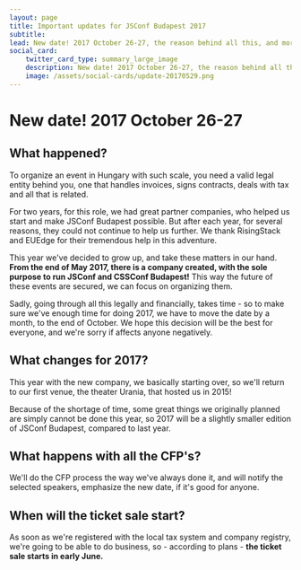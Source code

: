 ```yaml
---
layout: page
title: Important updates for JSConf Budapest 2017
subtitle:
lead: New date! 2017 October 26-27, the reason behind all this, and more updates
social_card:
    twitter_card_type: summary_large_image
    description: New date! 2017 October 26-27, the reason behind all this, and more updates
    image: /assets/social-cards/update-20170529.png
---
```


# New date! 2017 October 26-27

## What happened?

To organize an event in Hungary with such scale, you need a valid legal entity behind you, one that handles invoices, signs contracts, deals with tax and all that is related.

For two years, for this role, we had great partner companies, who helped us start and make JSConf Budapest possible. But after each year, for several reasons, they could not continue to help us further. We thank RisingStack and EUEdge for their tremendous help in this adventure.

This year we've decided to grow up, and take these matters in our hand. **From the end of May 2017, there is a company created, with the sole purpose to run JSConf and CSSConf Budapest!** This way the future of these events are secured, we can focus on organizing them.

Sadly, going through all this legally and financially, takes time - so to make sure we've enough time for doing 2017, we have to move the date by a month, to the end of October. We hope this decision will be the best for everyone, and we're sorry if affects anyone negatively.

## What changes for 2017?

This year with the new company, we basically starting over, so we'll return to our first venue, the theater Urania, that hosted us in 2015!

Because of the shortage of time, some great things we originally planned are simply cannot be done this year, so 2017 will be a slightly smaller edition of JSConf Budapest, compared to last year.

## What happens with all the CFP's?

We'll do the CFP process the way we've always done it, and will notify the selected speakers, emphasize the new date, if it's good for anyone.

## When will the ticket sale start?

As soon as we're registered with the local tax system and company registry, we're going to be able to do business, so - according to plans - **the ticket sale starts in early June.**